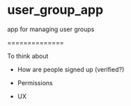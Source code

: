 user_group_app
==============

app for managing user groups

==============

To think about

* How are people signed up (verified?)

* Permissions
* UX